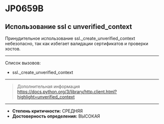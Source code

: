 # JP0659B
## Использование ssl c unverified_context
Принудительное использование ssl._create_unverified_context небезопасно,
так как избегает валидации сертификатов и проверки хостов.


---
Список вызовов:

* ssl._create_unverified_context

---
> Дополнительная информация
> <https://docs.python.org/3/library/http.client.html?highlight=unverified_context>
---
* __Степень критичности:__ СРЕДНЯЯ
* __Достоверность определения:__ ВЫСОКАЯ
